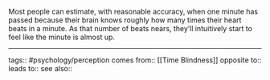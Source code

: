 Most people can estimate, with reasonable accuracy, when one minute has passed because their brain knows roughly how many times their heart beats in a minute. As that number of beats nears, they’ll intuitively start to feel like the minute is almost up.

---

tags:: #psychology/perception
comes from:: [[Time Blindness]]
opposite to::
leads to::
see also::
